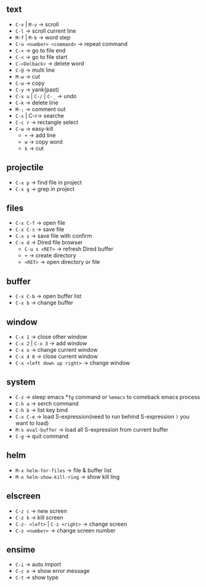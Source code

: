 ## text
- `C-v` | `M-v` -> scroll
- `C-l` -> scroll current line
- `M-f` | `M-b` -> word step
- `C-u <number> <command>` -> repeat command
- `C->` -> go to file end
- `C-<` -> go to file start
- `C-<Delback>` -> delete word
- `C-@` -> multi line
- `M-w` -> cut
- `C-w` -> copy
- `C-y` -> yank(past)
- `C-x u` | `C-/` | `C-_` -> undo
- `C-k` -> delete line
- `M-;` -> comment out
- `C-s` | C-r-> searche
- `C-c r` -> rectangle select
- `C-w` -> easy-kill
  - `+` -> add line
  - `w` -> copy word
  - `k` -> cut

## projectile
- `C-x p` -> find file in project
- `C-x g` -> grep in project

## files
- `C-x C-f` -> open file
- `C-x C-s` -> save file
- `C-x s` -> save file with confirm
- `C-x d` -> Dired file browser
  - `C-u s <RET>` -> refresh Dired buffer
  - `+` -> create directory
  - `<RET>` -> open directory or file

## buffer
- `C-x C-b` -> open buffer list
- `C-x b` -> change buffer

## window
- `C-x 1` -> close other window
- `C-x 2` | `C-x 3` -> add window
- `C-x o` -> change current window
- `C-x 4 0` -> close current window
- `C-x <left down up right>` -> change window

## system
- `C-z` -> sleep emacs *`fg` command or `%emacs` to comeback emacs process
- `C-h a` -> serch command
- `C-h b` -> list key bind
- `C-x C-e` -> load S-expression(need to run behind S-expression `)` you want to load)
- `M-x eval-buffer` -> load all S-expression from current buffer
- `C-g` -> quit command

## helm 
- `M-x helm-for-files` -> file & buffer list
- `M-x helm-show-kill-ring` -> show kill ling

## elscreen
- `C-z c` -> new screen
- `C-z k` -> kill screen
- `C-z- <left>` | `C-z <right>` -> change screen
- `C-z <number>` -> change screen number

## ensime
- `C-i` -> auto import
- `C-c e` -> show error message
- `C-t` -> show type


